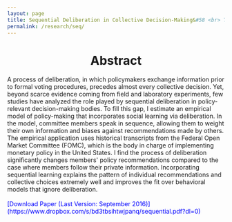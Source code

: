```yaml
---
layout: page
title: Sequential Deliberation in Collective Decision-Making&#58 <br> The Case of the FOMC
permalink: /research/seq/
---
```


<h1 style="text-align: center;" markdown="1"> Abstract</h1>
A process of deliberation, in which policymakers exchange information prior to
formal voting procedures, precedes almost every collective decision. Yet, beyond scarce evidence coming from field and laboratory experiments, few
studies have analyzed the role played by sequential deliberation in
policy-relevant decision-making bodies. To fill this gap, I estimate an empirical model of policy-making that incorporates social learning
via deliberation. In the model, committee members speak in sequence, allowing them to weight their
own information and biases against recommendations made by others. The
empirical application uses historical transcripts from the Federal Open Market Committee
(FOMC), which is the body in charge of implementing monetary policy in
the United States. I
find the process of deliberation significantly changes members' policy
recommendations compared to the case where members follow their
private information. Incorporating
sequential learning explains the pattern of individual
recommendations and collective choices extremely well and improves the fit over behavioral
models that ignore deliberation.
<br>
<br>
<span style="color: blue"> [Download Paper (Last Version: September 2016)](https://www.dropbox.com/s/bd3tbsihtwjpanq/sequential.pdf?dl=0) </span>




